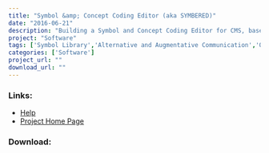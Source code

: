 ```yaml
---
title: "Symbol &amp; Concept Coding Editor (aka SYMBERED)"
date: "2016-06-21"
description: "Building a Symbol and Concept Coding Editor for CMS, based on CCF(ConceptCodingFramework)."
project: "Software"
tags: ['Symbol Library','Alternative and Augmentative Communication','Other function','Text input Projects','Communication','Symbols','Alternative Access','Learning and Education' ]
categories: ['Software']
project_url: ""
download_url: ""
---
```



### Links:
- <a href="http://www.oatsoft.org/Software/SymBeRed/help">Help</a>
- <a href="http://www.symbolnet.org/">Project Home Page</a>

### Download:  